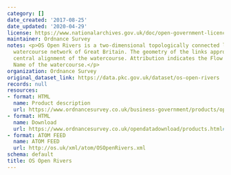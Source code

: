 ```yaml
---
category: []
date_created: '2017-08-25'
date_updated: '2020-04-29'
license: https://www.nationalarchives.gov.uk/doc/open-government-licence/version/3/
maintainer: Ordnance Survey
notes: <p>OS Open Rivers is a two-dimensional topologically connected link and node
  watercourse network of Great Britain. The geometry of the links approximates the
  central alignment of the watercourse. Attribution indicates the Flow Direction and
  Name of the watercourse.</p>
organization: Ordnance Survey
original_dataset_link: https://data.pkc.gov.uk/dataset/os-open-rivers
records: null
resources:
- format: HTML
  name: Product description
  url: https://www.ordnancesurvey.co.uk/business-government/products/open-map-rivers
- format: HTML
  name: Download
  url: https://www.ordnancesurvey.co.uk/opendatadownload/products.html#OPRVRS
- format: ATOM FEED
  name: ATOM FEED
  url: http://os.uk/xml/atom/OSOpenRivers.xml
schema: default
title: OS Open Rivers
---
```

